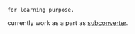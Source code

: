 ```
for learning purpose.
```
currently work as a part as [subconverter](https://github.com/tindy2013/subconverter).